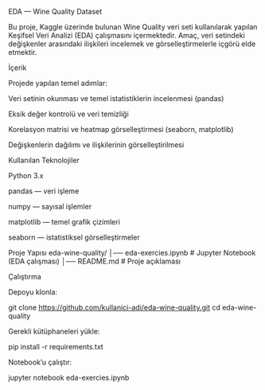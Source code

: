 EDA — Wine Quality Dataset

Bu proje, Kaggle üzerinde bulunan Wine Quality veri seti kullanılarak yapılan Keşifsel Veri Analizi (EDA) çalışmasını içermektedir.
Amaç, veri setindeki değişkenler arasındaki ilişkileri incelemek ve görselleştirmelerle içgörü elde etmektir.

İçerik

Projede yapılan temel adımlar:

Veri setinin okunması ve temel istatistiklerin incelenmesi (pandas)

Eksik değer kontrolü ve veri temizliği

Korelasyon matrisi ve heatmap görselleştirmesi (seaborn, matplotlib)

Değişkenlerin dağılımı ve ilişkilerinin görselleştirilmesi

Kullanılan Teknolojiler

Python 3.x

pandas — veri işleme

numpy — sayısal işlemler

matplotlib — temel grafik çizimleri

seaborn — istatistiksel görselleştirmeler

Proje Yapısı
eda-wine-quality/
│── eda-exercies.ipynb   # Jupyter Notebook (EDA çalışması)
│── README.md             # Proje açıklaması

Çalıştırma

Depoyu klonla:

git clone https://github.com/kullanici-adi/eda-wine-quality.git
cd eda-wine-quality


Gerekli kütüphaneleri yükle:

pip install -r requirements.txt


Notebook’u çalıştır:

jupyter notebook eda-exercies.ipynb
